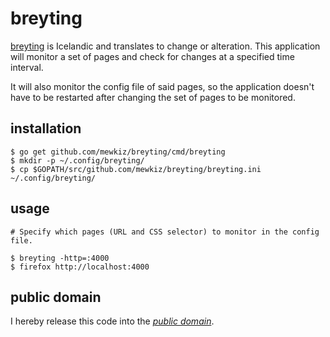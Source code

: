 breyting
========

[breyting][] is Icelandic and translates to change or alteration. This
application will monitor a set of pages and check for changes at a specified
time interval.

It will also monitor the config file of said pages, so the application doesn't
have to be restarted after changing the set of pages to be monitored.

[breyting]: https://en.wiktionary.org/wiki/breyting

installation
------------

    $ go get github.com/mewkiz/breyting/cmd/breyting
    $ mkdir -p ~/.config/breyting/
    $ cp $GOPATH/src/github.com/mewkiz/breyting/breyting.ini ~/.config/breyting/

usage
-----

    # Specify which pages (URL and CSS selector) to monitor in the config file.

    $ breyting -http=:4000
    $ firefox http://localhost:4000

public domain
-------------

I hereby release this code into the *[public domain][]*.

[public domain]: https://creativecommons.org/publicdomain/zero/1.0/
